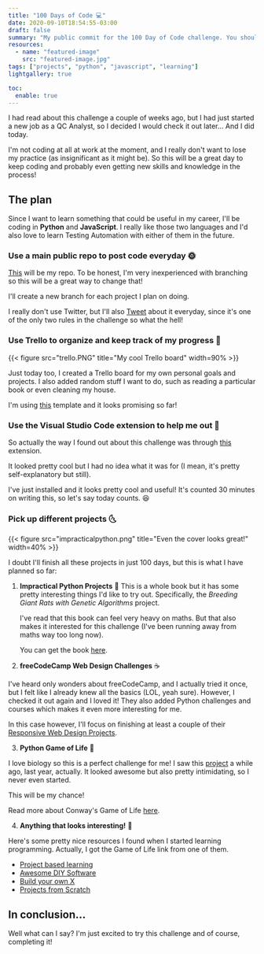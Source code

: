 ```yaml
---
title: "100 Days of Code 💻"
date: 2020-09-10T18:54:55-03:00
draft: false
summary: "My public commit for the 100 Day of Code challenge. You should join, too!"
resources:
  - name: "featured-image"
    src: "featured-image.jpg"
tags: ["projects", "python", "javascript", "learning"]
lightgallery: true

toc:
  enable: true
---
```


I had read about this challenge a couple of weeks ago, but I had just started a new job as a QC Analyst, so I decided I would check it out later... And I did today.

I'm not coding at all at work at the moment, and I really don't want to lose my practice (as insignificant as it might be). So this will be a great day to keep coding and probably even getting new skills and knowledge in the process!

## The plan

Since I want to learn something that could be useful in my career, I'll be coding in **Python** and **JavaScript**. I really like those two languages and I'd also love to learn Testing Automation with either of them in the future.

### Use a main public repo to post code everyday 🌞

[This](https://github.com/Dracoptera/100daysOfCode) will be my repo. To be honest, I'm very inexperienced with branching so this will be a great way to change that!

I'll create a new branch for each project I plan on doing.

I really don't use Twitter, but I'll also [Tweet](https://twitter.com/dracoptera) about it everyday, since it's one of the only two rules in the challenge so what the hell!

### Use Trello to organize and keep track of my progress 🌛

{{< figure src="trello.PNG" title="My cool Trello board" width=90% >}}

Just today too, I created a Trello board for my own personal goals and projects. I also added random stuff I want to do, such as reading a particular book or even cleaning my house.

I'm using [this](https://trello.com/templates/productivity/getting-things-done---gtd-Ui72QWNI) template and it looks promising so far!

### Use the Visual Studio Code extension to help me out 🌚

So actually the way I found out about this challenge was through [this](https://marketplace.visualstudio.com/items?itemName=softwaredotcom.swdc-100-days-of-code#:~:text=The%20100%20Days%20of%20Code%20is%20a%20coding%20challenge%20created,day%20for%20100%20consecutive%20days.) extension.

It looked pretty cool but I had no idea what it was for (I mean, it's pretty self-explanatory but still).

I've just installed and it looks pretty cool and useful! It's counted 30 minutes on writing this, so let's say today counts. 😆

### Pick up different projects 🌜

{{< figure src="impracticalpython.png" title="Even the cover looks great!" width=40% >}}

I doubt I'll finish all these projects in just 100 days, but this is what I have planned so far:

1. **Impractical Python Projects** 🐍
   This is a whole book but it has some pretty interesting things I'd like to try out. Specifically, the _Breeding Giant Rats with Genetic Algorithms_ project.

   I've read that this book can feel very heavy on maths. But that also makes it interested for this challenge (I've been running away from maths way too long now).

   You can get the book [here](https://nostarch.com/impracticalpythonprojects).

2. **freeCodeCamp Web Design Challenges** ☕

I've heard only wonders about freeCodeCamp, and I actually tried it once, but I felt like I already knew all the basics (LOL, yeah sure). However, I checked it out again and I loved it! They also added Python challenges and courses which makes it even more interesting for me.

In this case however, I'll focus on finishing at least a couple of their [Responsive Web Design Projects](https://www.freecodecamp.org/learn).

3. **Python Game of Life** 🦠

I love biology so this is a perfect challenge for me! I saw this [project](https://robertheaton.com/2018/07/20/project-2-game-of-life/) a while ago, last year, actually. It looked awesome but also pretty intimidating, so I never even started.

This will be my chance!

Read more about Conway's Game of Life [here](https://en.wikipedia.org/wiki/Conway%27s_Game_of_Life).

4. **Anything that looks interesting!** 🎃

Here's some pretty nice resources I found when I started learning programming. Actually, I got the Game of Life link from one of them.

- [Project based learning](https://github.com/tuvtran/project-based-learning)
- [Awesome DIY Software](https://github.com/cweagans/awesome-diy-software)
- [Build your own X](https://github.com/danistefanovic/build-your-own-x)
- [Projects from Scratch](https://github.com/AlgoryL/Projects-from-Scratch)

## In conclusion...

Well what can I say? I'm just excited to try this challenge and of course, completing it!
